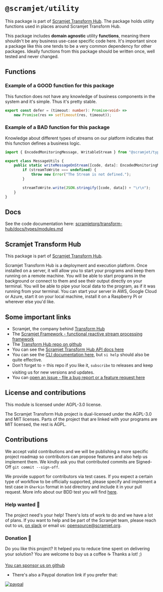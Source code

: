 # `@scramjet/utility`

This package is part of [Scramjet Transform Hub](https://www.npmjs.org/package/@scramjet/sth). The package holds utility functions used in places around Scramjet Transform Hub.

This package includes **domain agnostic** utility **functions**, meaning there shouldn't be any business use-case specific code here. It's important since a package like this one tends to be a very common dependency for other packages. Ideally functions from this package should be written once, well tested and never changed.

## Functions

### Example of a **GOOD** function for this package

This function does not have any knowledge of business components in the system and it's simple. Thus it's pretty stable.

```ts
export const defer = (timeout: number): Promise<void> =>
    new Promise(res => setTimeout(res, timeout));
```

### Example of a **BAD** function for this package

Knowledge about different types of streams on our platform indicates that this function defines a business logic.

```ts
import { EncodedMonitoringMessage, WritableStream } from "@scramjet/types";

export class MessageUtils {
    public static writeMessageOnStream([code, data]: EncodedMonitoringMessage, streamToWrite?: WritableStream<any>){
        if (streamToWrite === undefined) {
            throw new Error("The Stream is not defined.");
        }

        streamToWrite.write(JSON.stringify([code, data]) + "\r\n");
    }
}
```

## Docs

See the code documentation here: [scramjetorg/transform-hub/docs/types/modules.md](https://github.com/scramjetorg/transform-hub/tree/HEAD/docs/types/modules.md)

## Scramjet Transform Hub

This package is part of [Scramjet Transform Hub](https://www.npmjs.org/package/@scramjet/sth).

Scramjet Transform Hub is a deployment and execution platform. Once installed on a server, it will allow you to start your programs and keep them running on a remote machine. You will be able to start programs in the background or connect to them and see their output directly on your terminal. You will be able to pipe your local data to the program, as if it was running from your terminal. You can start your server in AWS, Google Cloud or Azure, start it on your local machine, install it on a Raspberry Pi or wherever else you'd like.

## Some important links

* Scramjet, the company behind [Transform Hub](https://scramjet.org)
* The [Scramjet Framework - functional reactive stream processing framework](https://framework.scramjet.org)
* The [Transform Hub repo on github](https://github.com/scramjetorg/transform-hub)
* You can see the [Scramjet Transform Hub API docs here](https://github.com/scramjetorg/transform-hub/tree/HEAD/docs/api-client/README.md)
* You can see the [CLI documentation here](https://github.com/scramjetorg/transform-hub/tree/HEAD/packages/cli/README.md), but `si help` should also be quite effective.
* Don't forget to :star: this repo if you like it, `subscribe` to releases and keep visiting us for new versions and updates.
* You can [open an issue - file a bug report or a feature request here](https://github.com/scramjetorg/transform-hub/issues/new/choose)

## License and contributions

This module is licensed under AGPL-3.0 license.

The Scramjet Transform Hub project is dual-licensed under the AGPL-3.0 and MIT licenses. Parts of the project that are linked with your programs are MIT licensed, the rest is AGPL.

## Contributions

We accept valid contributions and we will be publishing a more specific project roadmap so contributors can propose features and also help us implement them. We kindly ask you that contributed commits are Signed-Off `git commit --sign-off`.

We provide support for contributors via test cases. If you expect a certain type of workflow to be officially supported, please specify and implement a test case in `Gherkin` format in `bdd` directory and include it in your pull request. More info about our BDD test you will find [here](https://github.com/scramjetorg/transform-hub/tree/HEAD/bdd/README.md).

### Help wanted :information_desk_person:

The project need's your help! There's lots of work to do and we have a lot of plans. If you want to help and be part of the Scramjet team, please reach out to us, [on slack](https://join.slack.com/t/scramjetframework/shared_invite/zt-bb16pluv-XlICrq5Khuhbq5beenP2Fg) or email us: [opensource@scramjet.org](mailto:opensource@scramjet.org).

### Donation :money_with_wings:

Do you like this project? It helped you to reduce time spent on delivering your solution? You are welcome to buy us a coffee :coffee: Thanks a lot! ;)

[You can sponsor us on github](https://github.com/sponsors/scramjetorg)

* There's also a Paypal donation link if you prefer that:

[![paypal](https://www.paypalobjects.com/en_US/i/btn/btn_donateCC_LG.gif)](https://www.paypal.com/cgi-bin/webscr?cmd=_s-xclick&hosted_button_id=7F7V65C43EBMW)



